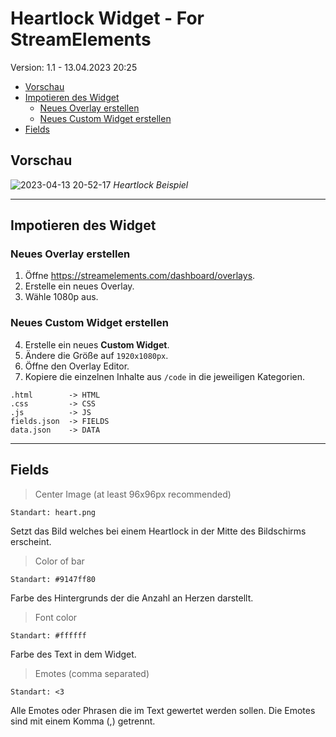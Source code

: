 # Heartlock Widget - For StreamElements
Version: 1.1 - 13.04.2023 20:25

- [Vorschau](#vorschau)
- [Impotieren des Widget](#impotieren-des-widget)
  - [Neues Overlay erstellen](#neues-overlay-erstellen)
  - [Neues Custom Widget erstellen](#neues-custom-widget-erstellen)
- [Fields](#fields)

## Vorschau

![2023-04-13 20-52-17](https://user-images.githubusercontent.com/31692271/231859746-bc687e60-0ffa-4258-9180-993ec05e1034.gif)
*Heartlock Beispiel*

***

## Impotieren des Widget

### Neues Overlay erstellen

1. Öffne <https://streamelements.com/dashboard/overlays>.
2. Erstelle ein neues Overlay.
3. Wähle 1080p aus.

### Neues Custom Widget erstellen

4. Erstelle ein neues **Custom Widget**.
5. Ändere die Größe auf `1920x1080px`.
6. Öffne den Overlay Editor.
7. Kopiere die einzelnen Inhalte aus `/code` in die jeweiligen Kategorien.
```
.html        -> HTML
.css         -> CSS
.js          -> JS
fields.json  -> FIELDS
data.json    -> DATA
```
***

## Fields
> Center Image (at least 96x96px recommended)

`Standart: heart.png`

Setzt das Bild welches bei einem Heartlock in der Mitte des Bildschirms erscheint.

> Color of bar

`Standart: #9147ff80`

Farbe des Hintergrunds der die Anzahl an Herzen darstellt.

> Font color

`Standart: #ffffff`

Farbe des Text in dem Widget.

> Emotes (comma separated)

`Standart: <3`

Alle Emotes oder Phrasen die im Text gewertet werden sollen. Die Emotes sind mit einem Komma (,) getrennt.
